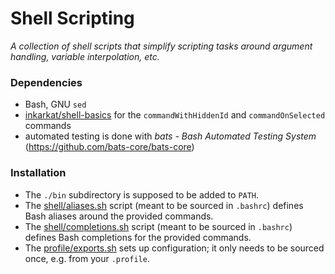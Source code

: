 # Shell Scripting

_A collection of shell scripts that simplify scripting tasks around argument handling, variable interpolation, etc._

### Dependencies

* Bash, GNU `sed`
* [inkarkat/shell-basics](https://github.com/inkarkat/shell-basics) for the `commandWithHiddenId` and `commandOnSelected` commands
* automated testing is done with _bats - Bash Automated Testing System_ (https://github.com/bats-core/bats-core)

### Installation

* The `./bin` subdirectory is supposed to be added to `PATH`.
* The [shell/aliases.sh](shell/aliases.sh) script (meant to be sourced in `.bashrc`) defines Bash aliases around the provided commands.
* The [shell/completions.sh](shell/completions.sh) script (meant to be sourced in `.bashrc`) defines Bash completions for the provided commands.
* The [profile/exports.sh](profile/exports.sh) sets up configuration; it only needs to be sourced once, e.g. from your `.profile`.
